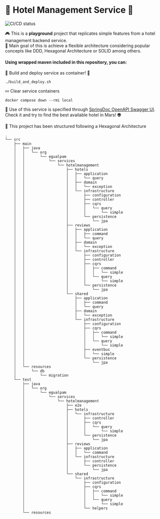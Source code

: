 # 🏨 Hotel Management Service 🏨

![CI/CD status](https://github.com/erickgualpa/hotel-management-service/actions/workflows/maven.yml/badge.svg)

🎮 This is a **playground** project that replicates simple features from a hotel management backend service.
<br>
🤔 Main goal of this is achieve a flexible architecture considering popular concepts like DDD, Hexagonal Architecture or SOLID among others.

#### Using wrapped maven included in this repository, you can:

🚀 Build and deploy service as container! 🐳
<br>

```shell script
./build_and_deploy.sh
```

💤 Clear service containers

```shell script
docker compose down --rmi local
```

🔹 Use of this service is specified through [SpringDoc OpenAPI Swagger UI](http://localhost:8080/swagger-ui/index.html).
Check it and try to find the best available hotel in Mars! 👽
<br>

📣 This project has been structured following a Hexagonal Architecture

[//]: # (Directory tree below was generated using 'tree -d -I target' command)

```
.
└── src
    ├── main
    │   ├── java
    │   │   └── org
    │   │       └── egualpam
    │   │           └── services
    │   │               └── hotelmanagement
    │   │                   ├── hotels
    │   │                   │   ├── application
    │   │                   │   │   └── query
    │   │                   │   ├── domain
    │   │                   │   │   └── exception
    │   │                   │   └── infrastructure
    │   │                   │       ├── configuration
    │   │                   │       ├── controller
    │   │                   │       ├── cqrs
    │   │                   │       │   └── query
    │   │                   │       │       └── simple
    │   │                   │       └── persistence
    │   │                   │           └── jpa
    │   │                   ├── reviews
    │   │                   │   ├── application
    │   │                   │   │   ├── command
    │   │                   │   │   └── query
    │   │                   │   ├── domain
    │   │                   │   │   └── exception
    │   │                   │   └── infrastructure
    │   │                   │       ├── configuration
    │   │                   │       ├── controller
    │   │                   │       ├── cqrs
    │   │                   │       │   ├── command
    │   │                   │       │   │   └── simple
    │   │                   │       │   └── query
    │   │                   │       │       └── simple
    │   │                   │       └── persistence
    │   │                   │           └── jpa
    │   │                   └── shared
    │   │                       ├── application
    │   │                       │   ├── command
    │   │                       │   └── query
    │   │                       ├── domain
    │   │                       │   └── exception
    │   │                       └── infrastructure
    │   │                           ├── configuration
    │   │                           ├── cqrs
    │   │                           │   ├── command
    │   │                           │   │   └── simple
    │   │                           │   └── query
    │   │                           │       └── simple
    │   │                           ├── eventbus
    │   │                           │   └── simple
    │   │                           └── persistence
    │   │                               └── jpa
    │   └── resources
    │       └── db
    │           └── migration
    └── test
        ├── java
        │   └── org
        │       └── egualpam
        │           └── services
        │               └── hotelmanagement
        │                   ├── e2e
        │                   ├── hotels
        │                   │   └── infrastructure
        │                   │       ├── controller
        │                   │       ├── cqrs
        │                   │       │   └── query
        │                   │       │       └── simple
        │                   │       └── persistence
        │                   │           └── jpa
        │                   ├── reviews
        │                   │   ├── application
        │                   │   │   └── command
        │                   │   └── infrastructure
        │                   │       ├── controller
        │                   │       └── persistence
        │                   │           └── jpa
        │                   └── shared
        │                       └── infrastructure
        │                           ├── configuration
        │                           ├── cqrs
        │                           │   ├── command
        │                           │   │   └── simple
        │                           │   └── query
        │                           │       └── simple
        │                           └── helpers
        └── resources
```
